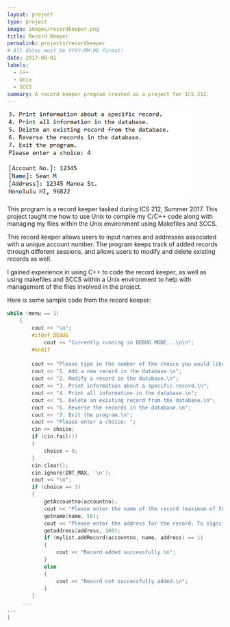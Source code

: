 ```yaml
---
layout: project
type: project
image: images/recordkeeper.png
title: Record Keeper
permalink: projects/recordkeeper
# All dates must be YYYY-MM-DD format!
date: 2017-08-01
labels:
  - C++
  - Unix
  - SCCS
summary: A record keeper program created as a project for ICS 212.
---
```


<img class="ui medium right floated rounded image" src="../images/recordkeeperexample.png">

This program is a record keeper tasked during ICS 212, Summer 2017. This project taught me how to use Unix to compile my C/C++ code along with managing my files within the Unix environment using Makefiles and SCCS.

This record keeper allows users to input names and addresses associated with a unique account number. The program keeps track of added records through different sessions, and allows users to modify and delete existing records as well.

I gained experience in using C++ to code the record keeper, as well as using makefiles and SCCS within a Unix environment to help with management of the files involved in the project.
 
Here is some sample code from the record keeper:

```C++
while (menu == 1)
    {
        cout << "\n";
        #ifdef DEBUG
            cout << "Currently running in DEBUG MODE...\n\n";
        #endif
        
        cout << "Please type in the number of the choice you would like to make.\n";
        cout << "1. Add a new record in the database.\n";
        cout << "2. Modify a record in the database.\n";
        cout << "3. Print information about a specific record.\n";
        cout << "4. Print all information in the database.\n";
        cout << "5. Delete an existing record from the database.\n";
        cout << "6. Reverse the records in the database.\n";
        cout << "7. Exit the program.\n";
        cout << "Please enter a choice: ";
        cin >> choice;
        if (cin.fail())
        {
            choice = 8;
        }
        cin.clear();
        cin.ignore(INT_MAX, '\n');
        cout << "\n";
        if (choice == 1)
        {
            getAccountno(accountno);
            cout << "Please enter the name of the record (maximum of 50 characters for name): ";
            getname(name, 50);
            cout << "Please enter the address for the record. To signify the end of the record, enter the character '~':\n";
            getaddress(address, 100);
            if (mylist.addRecord(accountno, name, address) == 1)
            {
                cout << "Record added successfully.\n";
            }
            else
            {
                cout << "Reocrd not successfully added.\n";
            }
        }
     ...
...
}
```
